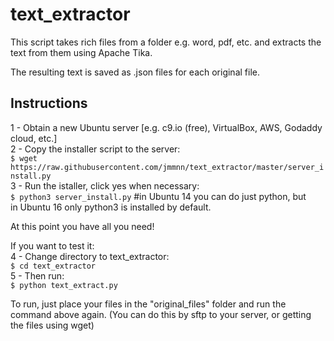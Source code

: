 # text_extractor

This script takes rich files from a folder e.g. word, pdf, etc. and extracts the text from them using Apache Tika.

The resulting text is saved as .json files for each original file.

Instructions
-------------

1 - Obtain a new Ubuntu server [e.g. c9.io (free), VirtualBox, AWS, Godaddy cloud, etc.]  
2 - Copy the installer script to the server:  
`$ wget https://raw.githubusercontent.com/jmmnn/text_extractor/master/server_install.py`  
3 - Run the istaller, click yes when necessary:  
`$ python3 server_install.py`  #in Ubuntu 14 you can do just python, but  
in Ubuntu 16 only python3 is installed by default.

At this point you have all you need!


If you want to test it:  
4 - Change directory to text_extractor:  
`$ cd text_extractor`  
5 - Then run:  
`$ python text_extract.py`  


To run, just place your files in the "original_files" folder and run the command above again.
(You can do this by sftp to your server, or getting the files using wget)
